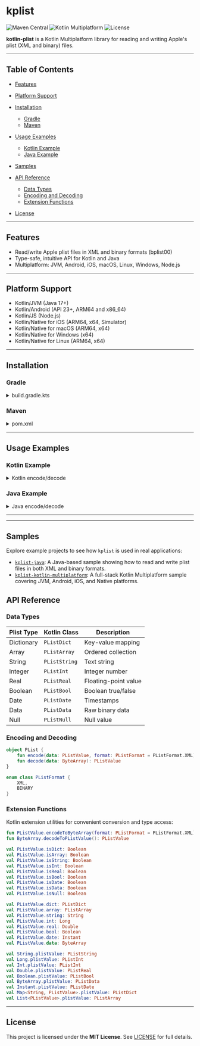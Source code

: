 # kplist

![Maven Central](https://img.shields.io/maven-metadata/v.svg?label=maven-central&metadataUrl=https://repo1.maven.org/maven2/com/getiox/kplist/maven-metadata.xml&style=for-the-badge)
![Kotlin Multiplatform](https://img.shields.io/badge/Kotlin-Multiplatform-green.svg?style=for-the-badge)
![License](https://img.shields.io/badge/License-Mit-green.svg?style=for-the-badge)

**kotlin-plist** is a Kotlin Multiplatform library for reading and writing Apple's plist (XML and binary) files.

---

## Table of Contents

* [Features](#features)
* [Platform Support](#platform-support)
* [Installation](#installation)

    * [Gradle](#gradle)
    * [Maven](#maven)
* [Usage Examples](#usage-examples)

    * [Kotlin Example](#kotlin-example)
    * [Java Example](#java-example)
* [Samples](#samples)
* [API Reference](#api-reference)

    * [Data Types](#data-types)
    * [Encoding and Decoding](#encoding-and-decoding)
    * [Extension Functions](#extension-functions)
* [License](#license)

---

## Features

- Read/write Apple plist files in XML and binary formats (bplist00)
- Type-safe, intuitive API for Kotlin and Java
- Multiplatform: JVM, Android, iOS, macOS, Linux, Windows, Node.js


---

## Platform Support

* Kotlin/JVM (Java 17+)
* Kotlin/Android (API 23+, ARM64 and x86_64)
* Kotlin/JS (Node.js)
* Kotlin/Native for iOS (ARM64, x64, Simulator)
* Kotlin/Native for macOS (ARM64, x64)
* Kotlin/Native for Windows (x64)
* Kotlin/Native for Linux (ARM64, x64)


---

## Installation

### Gradle

<details>
<summary>build.gradle.kts</summary>

```kotlin
repositories {
    mavenCentral()
}

dependencies {
    implementation("com.getiox.plist:plist:0.0.2")
}
```

</details>

### Maven

<details>
<summary>pom.xml</summary>

```xml
<dependency>
    <groupId>com.getiox.plist</groupId>
    <artifactId>plist-jvm</artifactId>
    <version>0.0.2</version>
</dependency>
```

</details>

---

## Usage Examples

### Kotlin Example

<details>
<summary>Kotlin encode/decode</summary>

```kotlin
import com.getiox.kplist.*
import kotlinx.datetime.Clock

val plistValue = mapOf(
    "stringKey" to "stringValue".plistValue,
    "intKey" to 123.plistValue,
    "boolKey" to true.plistValue,
    "realKey" to 123.456.plistValue,
    "dateKey" to Clock.System.now().plistValue,
    "dataKey" to byteArrayOf(1, 2, 3).plistValue,
    "arrayKey" to listOf(1.plistValue, 2.plistValue, 3.plistValue).plistValue,
    "dictKey" to mapOf(
        "stringKey" to "stringValue".plistValue,
        "intKey" to 123.plistValue
    ).plistValue
).plistValue

val binaryData = PList.encode(plistValue, PListFormat.BINARY)
val xmlData = PList.encode(plistValue, PListFormat.XML)
val decoded = PList.decode(binaryData)

if (decoded.isDict) {
    val dict = decoded.dict
    val stringValue = dict["stringKey"]?.string
    val intValue = dict["intKey"]?.int
    println("String value: $stringValue, Int value: $intValue")
}
```

</details>

### Java Example

<details>
<summary>Java encode/decode</summary>

```java
import com.getiox.plist.*;

import java.util.List;
import java.util.Map;

PListValue root = new PListDict(Map.of(
    "stringKey", new PListString("stringValue"),
    "intKey", new PListInt(123),
    "boolKey", new PListBool(true),
    "realKey", new PListReal(123.456),
    "dateKey", new PListDate(System.currentTimeMillis()),
    "dataKey", new PListData(new byte[]{1, 2, 3}),
    "arrayKey", new PListArray(List.of(
        new PListInt(1),
        new PListBool(false),
        new PListReal(3.1415926)
    )),
    "dictKey", new PListDict(Map.of(
        "stringKey", new PListString("stringValue"),
        "intKey", new PListInt(123)
    ))
));

byte[] binaryData = PList.encode(root, PListFormat.BINARY);
byte[] xmlData = PList.encode(root, PListFormat.XML);
PListValue decoded = PList.decode(binaryData);

if(decoded instanceof
PListDict dict){
PListValue stringValue = dict.get("stringKey");
PListValue intValue = dict.get("intKey");

    if(stringValue instanceof
PListString str &&intValue instanceof
PListInt num){
    System.out.

println("String value: "+str.getValue() +", Int value: "+num.

getValue());
    }
    }
```

</details>

---  

---

## Samples

Explore example projects to see how `kplist` is used in real applications:

- [`kplist-java`](https://github.com/demoofbug/kplist/tree/main/samples/kplist-java): A Java-based sample showing how to read and write plist files in both XML and binary formats.
- [`kplist-kotlin-multiplatform`](https://github.com/demoofbug/kplist/tree/main/samples/kplist-kotlin-multiplatform): A full-stack Kotlin Multiplatform sample covering JVM, Android, iOS, and Native platforms.





## API Reference

### Data Types

| Plist Type | Kotlin Class  | Description          |
| ---------- | ------------- | -------------------- |
| Dictionary | `PListDict`   | Key-value mapping    |
| Array      | `PListArray`  | Ordered collection   |
| String     | `PListString` | Text string          |
| Integer    | `PListInt`    | Integer number       |
| Real       | `PListReal`   | Floating-point value |
| Boolean    | `PListBool`   | Boolean true/false   |
| Date       | `PListDate`   | Timestamps           |
| Data       | `PListData`   | Raw binary data      |
| Null       | `PListNull`   | Null value           |

### Encoding and Decoding

```kotlin
object PList {
    fun encode(data: PListValue, format: PListFormat = PListFormat.XML): ByteArray
    fun decode(data: ByteArray): PListValue
}

enum class PListFormat {
    XML,
    BINARY
}
```

### Extension Functions

Kotlin extension utilities for convenient conversion and type access:

```kotlin
fun PListValue.encodeToByteArray(format: PListFormat = PListFormat.XML): ByteArray
fun ByteArray.decodeToPListValue(): PListValue

val PListValue.isDict: Boolean
val PListValue.isArray: Boolean
val PListValue.isString: Boolean
val PListValue.isInt: Boolean
val PListValue.isReal: Boolean
val PListValue.isBool: Boolean
val PListValue.isDate: Boolean
val PListValue.isData: Boolean
val PListValue.isNull: Boolean

val PListValue.dict: PListDict
val PListValue.array: PListArray
val PListValue.string: String
val PListValue.int: Long
val PListValue.real: Double
val PListValue.bool: Boolean
val PListValue.date: Instant
val PListValue.data: ByteArray

val String.plistValue: PListString
val Long.plistValue: PListInt
val Int.plistValue: PListInt
val Double.plistValue: PListReal
val Boolean.plistValue: PListBool
val ByteArray.plistValue: PListData
val Instant.plistValue: PListDate
val Map<String, PListValue>.plistValue: PListDict
val List<PListValue>.plistValue: PListArray
```

---

## License

This project is licensed under the **MIT License**. See [LICENSE](LICENSE.txt) for full details.
